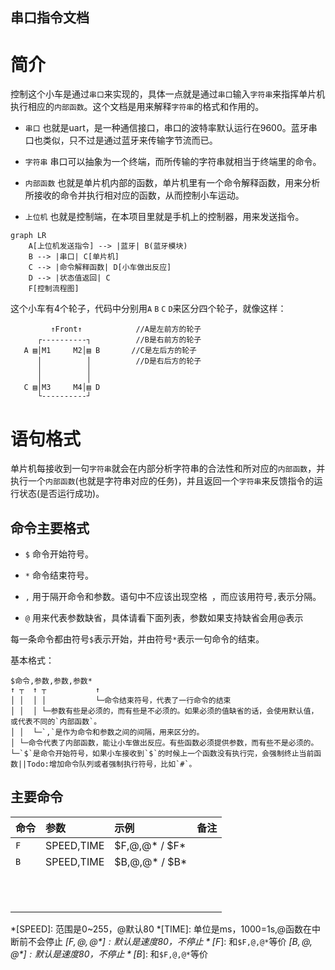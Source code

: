 ## 串口指令文档

# 简介

控制这个小车是通过`串口`来实现的，具体一点就是通过`串口`输入`字符串`来指挥单片机执行相应的`内部函数`。这个文档是用来解释`字符串`的格式和作用的。

* `串口` 也就是uart，是一种通信接口，串口的波特率默认运行在9600。蓝牙串口也类似，只不过是通过蓝牙来传输字节流而已。

* `字符串` 串口可以抽象为一个终端，而所传输的字符串就相当于终端里的命令。

* `内部函数` 也就是单片机内部的函数，单片机里有一个命令解释函数，用来分析所接收的命令并执行相对应的函数，从而控制小车运动。

* `上位机` 也就是控制端，在本项目里就是手机上的控制器，用来发送指令。

```mermaid
graph LR
    A[上位机发送指令] --> |蓝牙| B(蓝牙模块)
    B --> |串口| C[单片机]
    C --> |命令解释函数| D[小车做出反应]
    D --> |状态值返回| C
    F[控制流程图]
```

这个小车有4个轮子，代码中分别用`A` `B` `C` `D`来区分四个轮子，就像这样：

```
         ↑Front↑            //A是左前方的轮子
      ┌----------┐          //B是右前方的轮子
   A ▤│M1     M2│▤ B       //C是左后方的轮子
      │          │          //D是右后方的轮子
      │          │
      │          │
   C ▤│M3     M4│▤ D
      └----------┘       
```


# 语句格式

单片机每接收到一句`字符串`就会在内部分析字符串的合法性和所对应的`内部函数`，并执行一个`内部函数`(也就是字符串对应的任务)，并且返回一个`字符串`来反馈指令的运行状态(是否运行成功)。

## 命令主要格式

* `$` 命令开始符号。

* `*` 命令结束符号。

* `,` 用于隔开命令和参数。语句中不应该出现空格` `，而应该用符号`,`表示分隔。

* `@` 用来代表参数缺省，具体请看下面列表，参数如果支持缺省会用@表示

每一条命令都由符号`$`表示开始，并由符号`*`表示一句命令的结束。

基本格式：

```
$命令,参数,参数,参数*
↑ ┬  ↑ ┬           ↑
│ │  │ │           └─命令结束符号，代表了一行命令的结束
│ │  │ └─参数有些是必须的，而有些是不必须的。如果必须的值缺省的话，会使用默认值，或代表不同的`内部函数`。
│ │  └─`,`是作为命令和参数之间的间隔，用来区分的。
│ └─命令代表了内部函数，能让小车做出反应。有些函数必须提供参数，而有些不是必须的。
└─`$`是命令开始符号，如果小车接收到`$`的时候上一个函数没有执行完，会强制终止当前函数||Todo:增加命令队列或者强制执行符号，比如`#`。

```

## 主要命令

| 命令 | 参数 | 示例 | 备注 |
| :-----| :----- | :----- | :----- |
| `F` | SPEED,TIME | $F,@,@* / $F* |  |
| `B` | SPEED,TIME | $B,@,@* / $B* |  |
|  |  |  |  |
|  |  |  |  |
|  |  |  |  |
|  |  |  |  |
|  |  |  |  |
|  |  |  |  |
|  |  |  |  |
|  |  |  |  |
|  |  |  |  |
|  |  |  |  |
|  |  |  |  |

*[SPEED]: 范围是0~255，@默认80 
*[TIME]: 单位是ms，1000=1s,@函数在中断前不会停止
*[$F,@,@*]: 默认是速度80，不停止
*[$F*]: 和`$F,@,@*`等价
*[$B,@,@*]: 默认是速度80，不停止
*[$B*]: 和`$F,@,@*`等价
